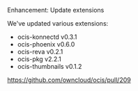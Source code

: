 Enhancement: Update extensions

We've updated various extensions:
- ocis-konnectd v0.3.1
- ocis-phoenix v0.6.0
- ocis-reva v0.2.1
- ocis-pkg v2.2.1
- ocis-thumbnails v0.1.2

https://github.com/owncloud/ocis/pull/209
